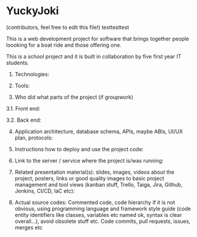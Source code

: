 # YuckyJoki

(contributors, feel free to edit this file!)
testtesttest

This is a web development project for software that brings together people loooking for a boat ride and those offering one.

This is a school project and it is built in collaboration by five first year IT students.

1. Technologies:

2. Tools:

3. Who did what parts of the project (if groupwork)

  3.1. Front end:

  3.2. Back end:

4. Application architecture, database schema, APIs, maybe ABIs, UI/UX plan, protocols:

5. Instructions how to deploy and use the project code:
6. Link to the server / service where the project is/was running:
7. Related presentation material(s): slides, images, videos about the project, posters, links or good quality images to basic project management and tool views (kanban stuff, Trello, Taiga, Jira, Github, Jenkins, CI/CD, IaC etc):
8. Actual source codes: Commented code, code hierarchy if it is not obvious, using programming language and framework style guide (code entity identifiers like classes, variables etc named ok, syntax is clear overall…), avoid obsolete stuff etc. Code commits, pull requests, issues, merges etc


